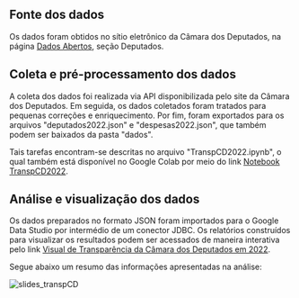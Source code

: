 ## Fonte dos dados 

Os dados foram obtidos no sítio eletrônico da Câmara dos Deputados, na página <a href="https://dadosabertos.camara.leg.br/swagger/api.html">Dados Abertos</a>, seção Deputados.

## Coleta e pré-processamento dos dados

A coleta dos dados foi realizada via API disponibilizada pelo site da Câmara dos Deputados. Em seguida, os dados coletados foram tratados para pequenas correções e enriquecimento. Por fim, foram exportados para os arquivos "deputados2022.json" e "despesas2022.json", que também podem ser baixados da pasta "dados". 

Tais tarefas encontram-se descritas no arquivo "TranspCD2022.ipynb", o qual também está disponível no Google Colab por meio do link <a href="https://colab.research.google.com/drive/1KUTMeG-4TpZ_wmUNFSTCsm5P3a8h7SoC">Notebook TranspCD2022</a>.

## Análise e visualização dos dados

Os dados preparados no formato JSON foram importados para o Google Data Studio por intermédio de um conector JDBC. Os relatórios construídos para visualizar os resultados podem ser acessados de maneira interativa pelo link <a href="https://lookerstudio.google.com/reporting/3e51a065-a2ca-457b-838a-6a636c654641">Visual de Transparência da Câmara dos Deputados em 2022</a>.

Segue abaixo um resumo das informações apresentadas na análise: 

![slides_transpCD](https://user-images.githubusercontent.com/90117229/221361408-3ce16475-1478-4c3e-be80-d90f4ece21e9.gif)

